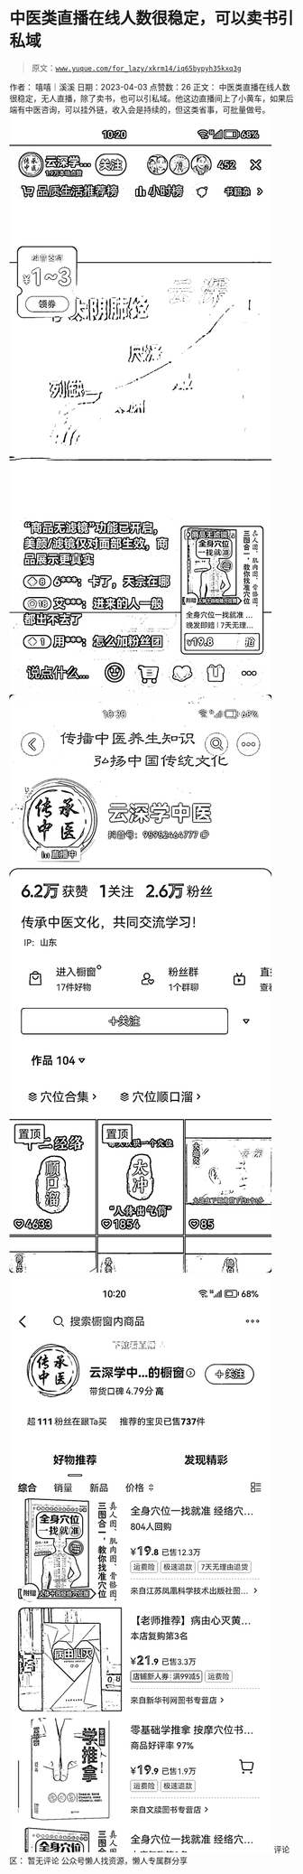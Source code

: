 # 中医类直播在线人数很稳定，可以卖书引私域

> 原文：[`www.yuque.com/for_lazy/xkrm14/iq65bypyh35kxq3g`](https://www.yuque.com/for_lazy/xkrm14/iq65bypyh35kxq3g)

<ne-p id="u819eb3ce" data-lake-id="u819eb3ce">作者： 嘻嘻｜溪溪</ne-p> <ne-p id="u85fd0abd" data-lake-id="u85fd0abd">日期：2023-04-03</ne-p> <ne-p id="ub6b14ff6" data-lake-id="ub6b14ff6">点赞数：26</ne-p> <ne-hole id="u816f10e7" data-lake-id="u816f10e7"><ne-card data-card-name="hr" data-card-type="block" id="D0OPt" data-event-boundary="card"><ne-p id="u42a8acd0" data-lake-id="u42a8acd0">正文：</ne-p> <ne-p id="uc2a3f58e" data-lake-id="uc2a3f58e">中医类直播在线人数很稳定，无人直播，除了卖书，也可以引私域。他这边直播间上了小黄车，如果后端有中医咨询，可以挂外链，收入会是持续的，但这类省事，可批量做号。</ne-p> <ne-p id="ub1bec94f" data-lake-id="ub1bec94f"><ne-card data-card-name="image" data-card-type="inline" id="PYw0J" data-event-boundary="card">![](img/885aa5d942474bf0342f4202c813b00d.png)</ne-card></ne-p> <ne-p id="ucb8273ac" data-lake-id="ucb8273ac"><ne-card data-card-name="image" data-card-type="inline" id="Rfkak" data-event-boundary="card">![](img/c1ae616f9b3157d1335763fd76650606.png)</ne-card></ne-p> <ne-p id="uf3dc614b" data-lake-id="uf3dc614b"><ne-card data-card-name="image" data-card-type="inline" id="KAYFn" data-event-boundary="card">![](img/2a46a8c92e91afe78abf0396e8268c29.png)</ne-card></ne-p> <ne-hole id="ue0fa6ee9" data-lake-id="ue0fa6ee9"><ne-card data-card-name="hr" data-card-type="block" id="SWyjw" data-event-boundary="card"><ne-p id="u9676770b" data-lake-id="u9676770b">评论区：</ne-p> <ne-p id="ucefc076b" data-lake-id="ucefc076b">暂无评论</ne-p> <ne-hole id="ue643d46f" data-lake-id="ue643d46f"><ne-card data-card-name="hr" data-card-type="block" id="Yg7gR" data-event-boundary="card"><ne-p id="uc10ded17" data-lake-id="uc10ded17">公众号懒人找资源，懒人专属群分享</ne-p></ne-card></ne-hole></ne-card></ne-hole></ne-card></ne-hole>
